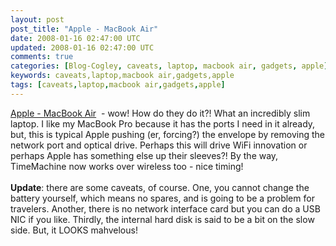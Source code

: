 ```yaml
---           
layout: post
post_title: "Apple - MacBook Air"
date: 2008-01-16 02:47:00 UTC
updated: 2008-01-16 02:47:00 UTC
comments: true
categories: [Blog-Cogley, caveats, laptop, macbook air, gadgets, apple]
keywords: caveats,laptop,macbook air,gadgets,apple
tags: [caveats,laptop,macbook air,gadgets,apple]
---
```

 
[Apple - MacBook Air](http://www.apple.com/macbookair/)&nbsp; - wow! How do they do it?! What an incredibly slim laptop. I like my MacBook Pro because it has the ports I need in it already, but, this is typical Apple pushing (er, forcing?) the envelope by removing the network port and optical drive. Perhaps this will drive WiFi innovation or perhaps Apple has something else up their sleeves?! By the way, TimeMachine now works over wireless too - nice timing!<br /><br />**Update**: there are some caveats, of course. One, you cannot change the battery yourself, which means no spares, and is going to be a problem for travelers. Another, there is no network interface card but you can do a USB NIC if you like. Thirdly, the internal hard disk is said to be a bit on the slow side. But, it LOOKS mahvelous!<br /><br />